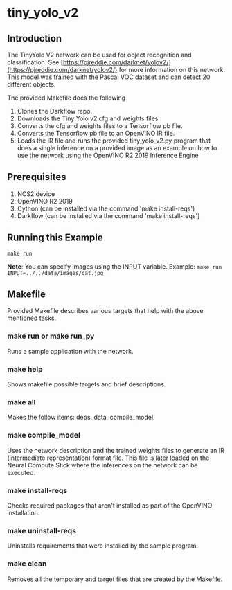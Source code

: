 # tiny_yolo_v2
## Introduction
The TinyYolo V2 network can be used for object recognition and classification.  See [https://pjreddie.com/darknet/yolov2/](https://pjreddie.com/darknet/yolov2/) for more information on this network. This model was trained with the Pascal VOC dataset and can detect 20 different objects.

The provided Makefile does the following
1. Clones the Darkflow repo.
2. Downloads the Tiny Yolo v2 cfg and weights files.
3. Converts the cfg and weights files to a Tensorflow pb file.
4. Converts the Tensorflow pb file to an OpenVINO IR file.
5. Loads the IR file and runs the provided tiny_yolo_v2.py program that does a single inference on a provided image as an example on how to use the network using the OpenVINO R2 2019 Inference Engine


## Prerequisites
1. NCS2 device
2. OpenVINO R2 2019
3. Cython (can be installed via the command 'make install-reqs')
4. Darkflow (can be installed via the command 'make install-reqs')


## Running this Example
~~~
make run
~~~
**Note**: You can specify images using the INPUT variable. Example: ```make run INPUT=../../data/images/cat.jpg```

## Makefile
Provided Makefile describes various targets that help with the above mentioned tasks.

### make run or make run_py
Runs a sample application with the network.

### make help
Shows makefile possible targets and brief descriptions. 

### make all
Makes the follow items: deps, data, compile_model.

### make compile_model
Uses the network description and the trained weights files to generate an IR (intermediate representation) format file.  This file is later loaded on the Neural Compute Stick where the inferences on the network can be executed. 

### make install-reqs
Checks required packages that aren't installed as part of the OpenVINO installation.
 
### make uninstall-reqs
Uninstalls requirements that were installed by the sample program.

### make clean
Removes all the temporary and target files that are created by the Makefile.
